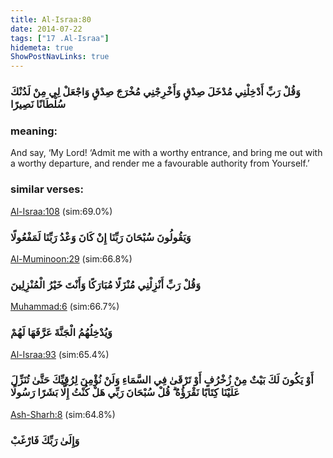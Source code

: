 ```yaml
---
title: Al-Israa:80
date: 2014-07-22
tags: ["17 .Al-Israa"]
hidemeta: true 
ShowPostNavLinks: true 
---
```

### وَقُلْ رَبِّ أَدْخِلْنِي مُدْخَلَ صِدْقٍ وَأَخْرِجْنِي مُخْرَجَ صِدْقٍ وَاجْعَلْ لِي مِنْ لَدُنْكَ سُلْطَانًا نَصِيرًا
### meaning: 
And say, ‘My Lord! ‘Admit me with a worthy entrance, and bring me out with a worthy departure, and render me a favourable authority from Yourself.’
### similar verses: 

[Al-Israa:108](/17/108) (sim:69.0%)

### وَيَقُولُونَ سُبْحَانَ رَبِّنَا إِنْ كَانَ وَعْدُ رَبِّنَا لَمَفْعُولًا

[Al-Muminoon:29](/23/29) (sim:66.8%)

### وَقُلْ رَبِّ أَنْزِلْنِي مُنْزَلًا مُبَارَكًا وَأَنْتَ خَيْرُ الْمُنْزِلِينَ

[Muhammad:6](/47/6) (sim:66.7%)

### وَيُدْخِلُهُمُ الْجَنَّةَ عَرَّفَهَا لَهُمْ

[Al-Israa:93](/17/93) (sim:65.4%)

### أَوْ يَكُونَ لَكَ بَيْتٌ مِنْ زُخْرُفٍ أَوْ تَرْقَىٰ فِي السَّمَاءِ وَلَنْ نُؤْمِنَ لِرُقِيِّكَ حَتَّىٰ تُنَزِّلَ عَلَيْنَا كِتَابًا نَقْرَؤُهُ ۗ قُلْ سُبْحَانَ رَبِّي هَلْ كُنْتُ إِلَّا بَشَرًا رَسُولًا

[Ash-Sharh:8](/94/8) (sim:64.8%)

### وَإِلَىٰ رَبِّكَ فَارْغَبْ
